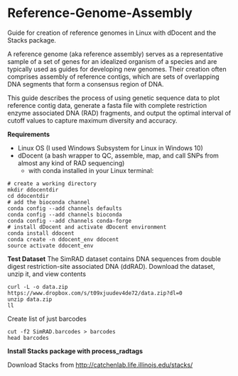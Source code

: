 # Reference-Genome-Assembly
Guide for creation of reference genomes in Linux with dDocent and the Stacks package.

A reference genome (aka reference assembly) serves as a representative sample of a set of genes for an idealized organism of a species and are typically used as guides for developing new genomes. Their creation often comprises assembly of reference contigs, which are sets of overlapping DNA segments that form a consensus region of DNA.

This guide describes the process of using genetic sequence data to plot reference contig data, generate a fasta file with complete restriction enzyme associated DNA (RAD) fragments, and output the optimal interval of cutoff values to capture maximum diversity and accuracy.

**Requirements**
* Linux OS (I used Windows Subsystem for Linux in Windows 10)
* dDocent (a bash wrapper to QC, assemble, map, and call SNPs from almost any kind of RAD sequencing)
  * with conda installed in your Linux terminal:
```
# create a working directory
mkdir ddocentdir
cd ddocentdir
# add the bioconda channel
conda config --add channels defaults
conda config --add channels bioconda
conda config --add channels conda-forge
# install dDocent and activate dDocent environment
conda install ddocent
conda create -n ddocent_env ddocent
source activate ddocent_env
```
**Test Dataset**
The SimRAD dataset contains DNA sequences from double digest restriction-site associated DNA (ddRAD). 
Download the dataset, unzip it, and view contents
```
curl -L -o data.zip https://www.dropbox.com/s/t09xjuudev4de72/data.zip?dl=0
unzip data.zip
ll
```
Create list of just barcodes
```
cut -f2 SimRAD.barcodes > barcodes
head barcodes
```
**Install Stacks package with process_radtags**

Download Stacks from http://catchenlab.life.illinois.edu/stacks/
